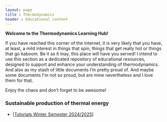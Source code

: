 ```yaml
---
layout: page
title : Thermodynamics
header : Educational content
---
```

__Welcome to the Thermodynamics Learning Hub!__

If you have reached this corner of the Internet, it is very likely that you have, at least, a mild interest in things that spin, things that get really hot or things that go kaboom. Be it as it may, this place will have you served! I intend to use this section as a dedicated repository of educational resources, designed to support and enhance your understanding of thermodynamics. And also as my stash of little documents I’m pretty proud of. And maybe some documents I'm not so proud, but are mine nevertheless and I love them for that. 

Enjoy the chaos and don’t forget to be awesome!

### Sustainable production of thermal energy

- [<a href='https://www.twillo.de/edu-sharing/components/render/138a1b06-6b42-4f1d-a00b-4227d4154375'>Tutorials Winter Semester 2024/2025</a>]


